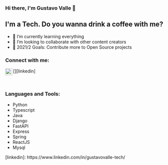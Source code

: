 ### Hi there, I'm Gustavo Valle 👋

## I'm a Tech. Do you wanna drink a coffee with me?

- 🌱 I’m currently learning everything
- 👯 I’m looking to collaborate with other content creators
- 🥅 2021/2 Goals: Contribute more to Open Source projects
### Connect with me:

[<img align="left" alt="codeSTACKr | LinkedIn" width="22px" src="https://cdn.jsdelivr.net/npm/simple-icons@v3/icons/linkedin.svg" />][linkedin]

<br />

### Languages and Tools:
<ul>
    <li>Python</li>
    <li>Typescript</li>
    <li>Java</li>
    <li>Django</li>
    <li>FastAPI</li>
    <li>Express</li>
    <li>Spring</li>
    <li>ReactJS</li>
    <li>Mysql</li>
</ul>
[linkedin]: https://www.linkedin.com/in/gustavovalle-tech/
